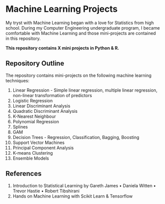 # Machine Learning Projects

My tryst with Machine Learning began with a love for Statistics from high school. During my Computer Engineering undergraduate program, I became comfortable with Machine Learning and those mini-projects are contained in this repository.

**This repository contains X mini projects in Python & R.**

## Repository Outline

The repository contains mini-projects on the following machine learning techniques:
1. Linear Regression - Simple linear regression, multiple linear regression, non-linear transformation of predictors
2. Logistic Regression
3. Linear Discriminant Analysis
4. Quadratic Discriminant Analysis
5. K-Nearest Neighbour
6. Polynomial Regression
7. Splines
8. GAM
9. Decision Trees - Regression, Classification, Bagging, Boosting
10. Support Vector Machines 
11. Principal Component Analysis
12. K-means Clustering
13. Ensemble Models 

## References
1. Introduction to Statistical Learning by Gareth James • Daniela Witten • Trevor Hastie • Robert Tibshirani
2. Hands on Machine Learning with Scikit Learn & Tensorflow
